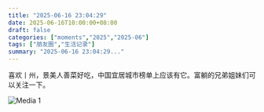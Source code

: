 ```yaml
---
title: "2025-06-16 23:04:29"
date: 2025-06-16T10:00:00+08:00
draft: false
categories: ["moments","2025","2025-06"]
tags: ["朋友圈","生活记录"]
summary: "2025-06-16 23:04:29..."
---
```


喜欢丨州，景美人善菜好吃，中国宜居城市榜单上应该有它。富躺的兄弟姐妹们可以关注一下。

![Media 1](/Moments/photos/2025-06-16/202506162304290.jpg)

